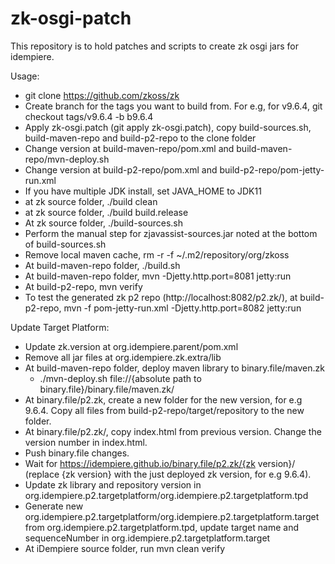 # zk-osgi-patch
This repository is to hold patches and scripts to create zk osgi jars for idempiere. 

Usage:
* git clone https://github.com/zkoss/zk
* Create branch for the tags you want to build from. For e.g, for v9.6.4, git checkout tags/v9.6.4 -b b9.6.4
* Apply zk-osgi.patch (git apply zk-osgi.patch), copy build-sources.sh, build-maven-repo and build-p2-repo to the clone folder
* Change version at build-maven-repo/pom.xml and build-maven-repo/mvn-deploy.sh
* Change version at build-p2-repo/pom.xml and build-p2-repo/pom-jetty-run.xml
* If you have multiple JDK install, set JAVA_HOME to JDK11
* at zk source folder, ./build clean
* at zk source folder, ./build build.release
* At zk source folder, ./build-sources.sh
* Perform the manual step for zjavassist-sources.jar noted at the bottom of build-sources.sh
* Remove local maven cache, rm -r -f ~/.m2/repository/org/zkoss
* At build-maven-repo folder, ./build.sh
* At build-maven-repo folder, mvn -Djetty.http.port=8081 jetty:run
* At build-p2-repo, mvn verify
* To test the generated zk p2 repo (http://localhost:8082/p2.zk/), at build-p2-repo, mvn -f pom-jetty-run.xml -Djetty.http.port=8082 jetty:run

Update Target Platform:
* Update zk.version at org.idempiere.parent/pom.xml
* Remove all jar files at org.idempiere.zk.extra/lib
* At build-maven-repo folder, deploy maven library to binary.file/maven.zk
  * ./mvn-deploy.sh file://{absolute path to binary.file}/binary.file/maven.zk/
* At binary.file/p2.zk, create a new folder for the new version, for e.g 9.6.4. Copy all files from build-p2-repo/target/repository to the new folder.
* At binary.file/p2.zk/<new version>, copy index.html from previous version. Change the version number in index.html. 
* Push binary.file changes.
* Wait for https://idempiere.github.io/binary.file/p2.zk/{zk version}/ (replace {zk version} with the just deployed zk version, for e.g 9.6.4).
* Update zk library and repository version in org.idempiere.p2.targetplatform/org.idempiere.p2.targetplatform.tpd
* Generate new org.idempiere.p2.targetplatform/org.idempiere.p2.targetplatform.target from org.idempiere.p2.targetplatform.tpd, update target name and sequenceNumber in org.idempiere.p2.targetplatform.target
* At iDempiere source folder, run mvn clean verify
